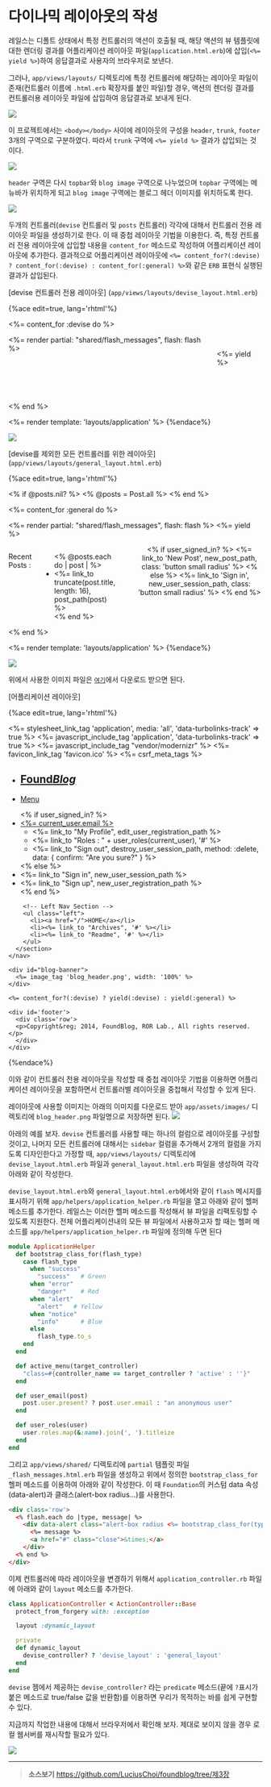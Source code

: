 # 다이나믹 레이아웃의 작성

레일스는 디폴트 상태에서 특정 컨트롤러의 액션이 호출될 때, 해당 액션의 뷰 템플릿에 대한 렌더링 결과를 어플리케이션 레이아웃 파일(`application.html.erb`)에 삽입(`<%= yield %>`)하여 응답결과로 사용자의 브라우저로 보낸다. 

그러나, `app/views/layouts/` 디렉토리에 특정 컨트롤러에 해당하는 레이아웃 파일이 존재(컨트롤러 이름에 `.html.erb` 확장자를 붙인 파일)할 경우, 액션의 렌더링 결과를 컨트롤러용 레이아웃 파일에 삽입하여 응답결과로 보내게 된다.

![](http://i1373.photobucket.com/albums/ag392/rorlab/Photobucket%20Desktop%20-%20RORLAB/FoundBlog/foundblog_layouts1001_zpsf5ab6d22.jpg)

이 프로젝트에서는 `<body></body>` 사이에 레이아웃의 구성을 `header`, `trunk`, `footer` 3개의 구역으로 구분하였다. 따라서 `trunk` 구역에 `<%= yield %>` 결과가 삽입되는 것이다.

![](http://i1373.photobucket.com/albums/ag392/rorlab/Photobucket%20Desktop%20-%20RORLAB/FoundBlog/foundblog_layouts001_zpsb5d385ca.jpg)

`header` 구역은 다시 `topbar`와 `blog image` 구역으로 나누었으며 `topbar` 구역에는 메뉴바가 위치하게 되고 `blog image` 구역에는 블로그 헤더 이미지를 위치하도록 한다.

![](http://i1373.photobucket.com/albums/ag392/rorlab/Photobucket%20Desktop%20-%20RORLAB/FoundBlog/foundblog_layouts002_zps05876dd8.jpg)

두개의 컨트롤러(`devise` 컨트롤러 및 `posts` 컨트롤러) 각각에 대해서 컨트롤러 전용 레이아웃 파일을 생성하기로 한다. 이 때 중첩 레이아웃 기법을 이용한다. 즉, 특정 컨트롤러 전용 레이아웃에 삽입할 내용을 `content_for` 메소드로 작성하여 어플리케이션 레이아웃에 추가한다. 결과적으로 어플리케이션 레이아웃에 `<%= content_for?(:devise) ? content_for(:devise) : content_for(:general) %>`와 같은 `ERB` 표현식 실행된 결과가 삽입된다.

[devise 컨트롤러 전용 레이아웃] (`app/views/layouts/devise_layout.html.erb`)

{%ace edit=true, lang='rhtml'%}
<!-- Section for Devise layouts -->
<%= content_for :devise do %>
<div class='row'>
  <div class='medium-6 columns medium-centered'>
    <%= render partial: "shared/flash_messages", flash: flash %>
    <div style='margin:2em 0 5em;'>
      <%= yield %>
    </div>
  </div>
</div>
<% end %>

<!-- Section for Applictiona Layout -->
<%= render template: 'layouts/application' %>
{%endace%}

![](http://i1373.photobucket.com/albums/ag392/rorlab/Photobucket%20Desktop%20-%20RORLAB/FoundBlog/foundblog_layouts003_zps4aa80265.jpg)

[devise를 제외한 모든 컨트롤러를 위한 레이아웃] (`app/views/layouts/general_layout.html.erb`)

{%ace edit=true, lang='rhtml'%}
<!-- Section for General layouts -->
<% if @posts.nil? %>
  <% @posts = Post.all %>
<% end %>

<%= content_for :general do %>
  <div class='row'>
    <div class='large-9 medium-9 columns'>
      <div class='row'>
        <div class='medium-12 columns'>
          <%= render partial: "shared/flash_messages", flash: flash %>
          <%= yield %>
        </div>
      </div>
    </div>
    <div class='medium-3 columns' style="margin-top: 1em">
      <div class='row'>
        <div class='medium-12 columns'>
          <p>Recent Posts :</p>
          <ul>
            <% @posts.each do | post | %>
              <li><%= link_to truncate(post.title, length: 16), post_path(post) %></li>
            <% end %>
          </ul>
          <hr>
          <center>
            <% if user_signed_in? %>
              <%= link_to 'New Post', new_post_path, class: 'button small radius' %>
            <% else %>
              <%= link_to 'Sign in', new_user_session_path, class: 'button small radius' %>
            <% end %>
          </center>
        </div>
      </div>
    </div>
  </div>
<% end %>

<%= render template: 'layouts/application' %>
{%endace%}

![](http://i1373.photobucket.com/albums/ag392/rorlab/Photobucket%20Desktop%20-%20RORLAB/FoundBlog/foundblog_layouts004_zps4b30e862.jpg)


위에서 사용한 이미지 파일은 [`여기`](http://i1373.photobucket.com/albums/ag392/rorlab/Photobucket%20Desktop%20-%20RORLAB/FoundBlog/blog_header_zpsee5e8b80.png)에서 다운로드 받으면 된다.

[어플리케이션 레이아웃]

{%ace edit=true, lang='rhtml'%}
<!DOCTYPE html>
<html lang="en">
  <head>
    <meta charset="utf-8" />
    <meta name="viewport" content="width=device-width, initial-scale=1.0" />
    <title><%= content_for?(:title) ? yield(:title) : "foundation-rails" %></title>
    <%= stylesheet_link_tag    'application', media: 'all', 'data-turbolinks-track' => true %>
    <%= javascript_include_tag 'application', 'data-turbolinks-track' => true %>
    <%= javascript_include_tag "vendor/modernizr" %>
    <%= favicon_link_tag 'favicon.ico' %>
    <%= csrf_meta_tags %>
  </head>
  <body>
    <nav class="top-bar" data-topbar>
      <ul class="title-area">
        <li class="name">
          <h1><a href="/"><strong>Found<i>Blog</i></strong></a></h1>
        </li>
         <!-- Remove the class "menu-icon" to get rid of menu icon. Take out "Menu" to just have icon alone -->
        <li class="toggle-topbar menu-icon"><a href="#"><span>Menu</span></a></li>
      </ul>
      <section class="top-bar-section">
        <!-- Right Nav Section -->
        <ul class="right">
          <% if user_signed_in? %>
          <li class="has-dropdown">
            <a href="#"><%= current_user.email %></a>
            <ul class="dropdown">
              <li><%= link_to "My Profile", edit_user_registration_path %></li>
              <li><%= link_to "Roles : " + user_roles(current_user), '#' %></li>
              <li><%= link_to "Sign out", destroy_user_session_path, method: :delete, data: { confirm: "Are you sure?" } %></li>
            </ul>
          </li>
        <% else %>
            <li><%= link_to "Sign in", new_user_session_path %></li>
            <li><%= link_to "Sign up", new_user_registration_path %></li>
          <% end %>
        </ul>

        <!-- Left Nav Section -->
        <ul class="left">
          <li><a href="/">HOME</a></li>
          <li><%= link_to "Archives", '#' %></li>
          <li><%= link_to "Readme", '#' %></li>
        </ul>
      </section>
    </nav>

    <div id="blog-banner">
      <%= image_tag 'blog_header.png', width: '100%' %>
    </div>

    <%= content_for?(:devise) ? yield(:devise) : yield(:general) %>

    <div id='footer'>
      <div class='row'>
      <p>Copyright&reg; 2014, FoundBlog, ROR Lab., All rights reserved.</p>
      </div>
    </div>

  </body>
</html>
{%endace%}

이와 같이 컨트롤러 전용 레이아웃을 작성할 때 중첩 레이아웃 기법을 이용하면 어플리케이션 레이아웃을 포함하면서 컨트롤러별 레이아웃을 중첩해서 작성할 수 있게 된다.

 레이아웃에 사용할 이미지는 아래의 이미지를 다운로드 받아 `app/assets/images/` 디렉토리에 `blog_header.png` 파일명으로 저장하면 된다. [![](http://i1373.photobucket.com/albums/ag392/rorlab/Photobucket%20Desktop%20-%20RORLAB/FoundBlog/blog_header_zpsee5e8b80.png)](http://i1373.photobucket.com/albums/ag392/rorlab/Photobucket%20Desktop%20-%20RORLAB/FoundBlog/blog_header_zpsee5e8b80.png)

아래의 예를 보자. `devise` 컨트롤러를 사용할 때는 하나의 컬럼으로 레이아웃를 구성할 것이고, 나머지 모든 컨트롤러에 대해서는 `sidebar` 컬럼을 추가해서 2개의 컬럼을 가지도록 디자인한다고 가정할 때,  `app/views/layouts/` 디렉토리에 `devise_layout.html.erb` 파일과 `general_layout.html.erb` 파일을 생성하여 각각 아래와 같이 작성한다.

`devise_layout.html.erb`와 `general_layout.html.erb`에서와 같이 `flash` 메시지를 표시하기 위해 `app/helpers/application_helper.rb` 파일을 열고 아래와 같이 헬퍼 메소드를 추가한다. 레일스는 이러한 헬퍼 메소드를 작성해서 뷰 파일을 리팩토링할 수 있도록 지원한다. 전체 어플리케이션내의 모든 뷰 파일에서 사용하고자 할 때는 헬퍼 메소드를 `app/helpers/application_helper.rb` 파일에 정의해 두면 된다

```ruby
module ApplicationHelper
  def bootstrap_class_for(flash_type)
    case flash_type
      when "success"
        "success"   # Green
      when "error"
        "danger"    # Red
      when "alert"
        "alert"   # Yellow
      when "notice"
        "info"      # Blue
      else
        flash_type.to_s
    end
  end

  def active_menu(target_controller)
    "class=#{controller_name == target_controller ? 'active' : ''}"
  end

  def user_email(post)
    post.user.present? ? post.user.email : "an anonymous user"
  end

  def user_roles(user)
    user.roles.map(&:name).join(', ').titleize
  end
end
```

그리고 `app/views/shared/` 디렉토리에 `partial` 템플릿 파일  `_flash_messages.html.erb` 파일을 생성하고 위에서 정의한 `bootstrap_class_for` 헬퍼 메소드를 이용하여 아래와 같이 작성한다. 이 때 `Foundation`의 커스텀 data 속성(data-alert)과 클래스(alert-box radius...)를 사용한다.

```html
<div class='row'>
  <% flash.each do |type, message| %>
    <div data-alert class="alert-box radius <%= bootstrap_class_for(type) %>">
      <%= message %>
      <a href="#" class="close">&times;</a>
    </div>
  <% end %>
</div>
```

이제 컨트롤러에 따라 레이아웃을 변경하기 위해서 `application_controller.rb` 파일에 아래와 같이 `layout` 메소드를 추가한다.

```ruby
class ApplicationController < ActionController::Base
  protect_from_forgery with: :exception

  layout :dynamic_layout

  private
  def dynamic_layout
    devise_controller? ? 'devise_layout' : 'general_layout'
  end
end
```

`devise` 젬에서 제공하는 `devise_controller?` 라는 `predicate` 메소드(끝에 `?`표시가 붙은 메소드로 true/false 값을 반환함)를 이용하면 우리가 목적하는 바를 쉽게 구현할 수 있다.

지금까지 작업한 내용에 대해서 브라우저에서 확인해 보자. 제대로 보이지 않을 경우 로컬 웹서버를 재시작할 필요가 있다.

![](http://i1373.photobucket.com/albums/ag392/rorlab/Photobucket%20Desktop%20-%20RORLAB/FoundBlog/2014-06-12_12-36-48_zpsdb44e975.png)


---


> **소스보기** https://github.com/LuciusChoi/foundblog/tree/제3장
